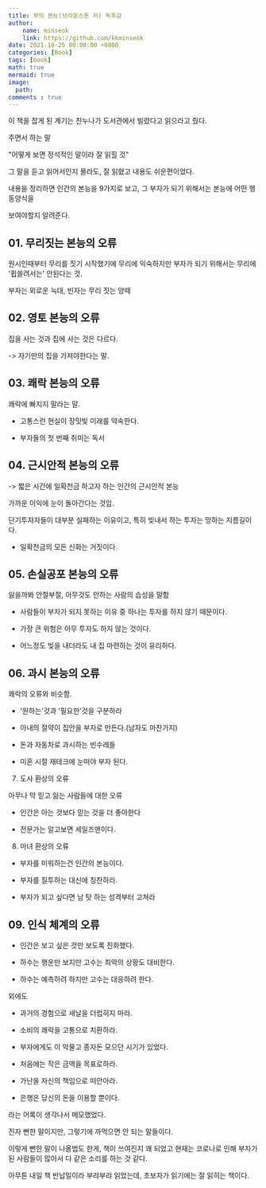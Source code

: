 ```yaml
---
title: 부의 본능(브라운스톤 저) 독후감
author: 
    name: minseok
    link: https://github.com/kkminseok
date: 2021-10-25 00:00:00 +0800
categories: [Book]
tags: [book]
math: true
mermaid: true
image: 
  path: 
comments : true
---
```


이 책을 잡게 된 계기는 친누나가 도서관에서 빌렸다고 읽으라고 줬다.​

주면서 하는 말 

"어떻게 보면 정석적인 말이라 잘 읽힐 것"

그 말을 듣고 읽어서인지 몰라도, 잘 읽혔고 내용도 쉬운편이었다.

내용을 정리하면 인간의 본능을 9가지로 보고, 그 부자가 되기 위해서는 본능에 어떤 행동양식을 

보여야할지 알려준다.

## 01. 무리짓는 본능의 오류

원시인때부터 무리를 짓기 시작했기에 무리에 익숙하지만 부자가 되기 위해서는 무리에 '휩쓸려서는' 안된다는 것.

부자는 외로운 늑대, 빈자는 무리 짓는 양떼

## 02. 영토 본능의 오류

집을 사는 것과 집에 사는 것은 다르다.

-> 자기만의 집을 가져야한다는 말. 

## 03. 쾌락 본능의 오류

쾌락에 빠지지 말라는 말.

- 고통스런 현실이 장밋빛 미래를 약속한다.

- 부자들의 첫 번째 취미는 독서

## 04. 근시안적 본능의 오류

-> 짧은 시간에 일확천금 하고자 하는 인간의 근시안적 본능

가까운 이익에 눈이 돌아간다는 것임.

단기투자자들이 대부분 실패하는 이유이고, 특히 빚내서 하는 투자는 망하는 지름길이다.

- 일확천금의 모든 신화는 거짓이다.

## 05. 손실공포 본능의 오류

잃을까봐 안절부절, 아무것도 안하는 사람의 습성을 말함

- 사람들이 부자가 되지 못하는 이유 중 하나는 투자를 하지 않기 때문이다.

- 가장 큰 위험은 아무 투자도 하지 않는 것이다.

- 어느정도 빚을 내더라도 내 집 마련하는 것이 유리하다.

## 06. 과시 본능의 오류

쾌락의 오류와 비슷함.

- '원하는'것과 '필요한'것을 구분하라

- 아내의 절약이 집안을 부자로 만든다.(남자도 마찬가지)

- 돈과 자동차로 과시하는 빈수레들

- 미혼 시절 재테크에 눈떠야 부자 된다.

07. 도사 환상의 오류

아무나 막 믿고 잃는 사람들에 대한 오류

- 인간은 아는 것보다 믿는 것을 더 좋아한다

- 전문가는 알고보면 세일즈맨이다.

08. 마녀 환상의 오류

- 부자를 미워하는건 인간의 본능이다.

- 부자를 질투하는 대신에 칭찬하라.

- 부자가 되고 싶다면 남 탓 하는 성격부터 고쳐라

## 09. 인식 체계의 오류

- 인간은 보고 싶은 것만 보도록 진화했다.

- 하수는 행운만 보지만 고수는 최악의 상황도 대비한다.

- 하수는 예측하려 하지만 고수는 대응하려 한다.

외에도

- 과거의 경험으로 새날을 더럽히지 마라.

- 소비의 쾌락을 고통으로 치환하라.

- 부자에게도 이 악물고 종자돈 모으던 시기가 있었다.

- 처음에는 작은 금액을 목표로하라.

- 가난을 자신의 책임으로 떠안아라.

- 은행은 당신의 돈을 이용할 뿐이다.

라는 어록이 생각나서 메모했었다.

진자 뻔한 말이지만, 그렇기에 까먹으면 안 되는 말들이다.

이렇게 뻔한 말이 나올법도 한게, 책이 쓰여진지 꽤 되었고 현재는 코로나로 인해 부자가 된 사람들이 많아서 다 같은 소리를 하는 것 같다.


아무튼 내일 책 반납일이라 부랴부랴 읽었는데, 초보자가 읽기에는 잘 읽히는 책이다.​
